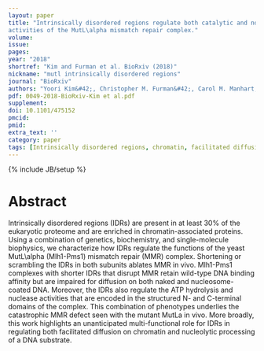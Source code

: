 ```yaml
---
layout: paper
title: "Intrinsically disordered regions regulate both catalytic and noncatalytic
activities of the MutL\alpha mismatch repair complex."
volume:
issue:
pages:
year: "2018"
shortref: "Kim and Furman et al. BioRxiv (2018)"
nickname: "mutl intrinsically disordered regions"
journal: "BioRxiv"
authors: "Yoori Kim&#42;, Christopher M. Furman&#42;, Carol M. Manhart, Eric Alani&dagger;, and Ilya J. Finkelstein&dagger; (&#42; co-first authors) (&dagger; co-corresponding) "
pdf: 0049-2018-BioRxiv-Kim et al.pdf
supplement:
doi: 10.1101/475152
pmcid:
pmid:
extra_text: ''
category: paper
tags: [Intrinsically disordered regions, chromatin, facilitated diffusion, mismatch repair, Mlh1-Pms1]
---
```

{% include JB/setup %}

# Abstract

Intrinsically disordered regions (IDRs) are present in at least 30% of the eukaryotic proteome and are enriched in chromatin-associated
proteins. Using a combination of genetics, biochemistry, and single-molecule biophysics, we characterize how IDRs
regulate the functions of the yeast MutL\alpha (Mlh1-Pms1) mismatch repair (MMR) complex. Shortening or scrambling the IDRs in
both subunits ablates MMR in vivo. Mlh1-Pms1 complexes with shorter IDRs that disrupt MMR retain wild-type DNA binding
affinity but are impaired for diffusion on both naked and nucleosome-coated DNA. Moreover, the IDRs also regulate the ATP
hydrolysis and nuclease activities that are encoded in the structured N- and C-terminal domains of the complex. This combination
of phenotypes underlies the catastrophic MMR defect seen with the mutant MutLa in vivo. More broadly, this work highlights an
unanticipated multi-functional role for IDRs in regulating both facilitated diffusion on chromatin and nucleolytic processing of a
DNA substrate.
